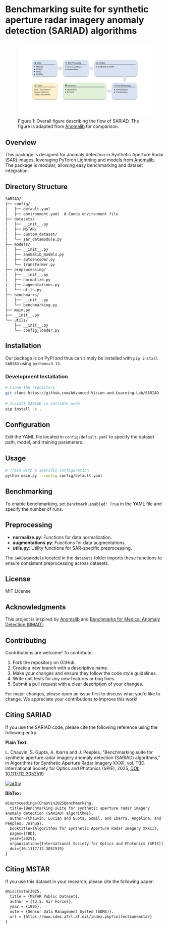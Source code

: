 # Benchmarking suite for synthetic aperture radar imagery anomaly detection (SARIAD) algorithms

<figure>
  <img src="./figs/overall.svg" alt="Overall Figure">
  <figcaption>
      Figure 1: Overall figure describing the flow of SARIAD. The figure is adapted from <a href="https://arxiv.org/abs/2202.08341">Anomalib</a> for comparison.
  </figcaption>
</figure>

## Overview
This package is designed for anomaly detection in Synthetic Aperture Radar (SAR) images, leveraging PyTorch Lightning and models from [Anomalib](https://anomalib.readthedocs.io/). The package is modular, allowing easy benchmarking and dataset integration.

## Directory Structure
```
SARIAD/
├── config/
│   ├── default.yaml
│   ├── environment.yaml  # Conda environment file
├── datasets/
│   ├── __init__.py
│   ├── MSTAR/
│   ├── custom_dataset/
│   └── sar_datamodule.py  
├── models/
│   ├── __init__.py
│   ├── anomalib_models.py
│   ├── autoencoder.py
│   └── transformer.py
├── preprocessing/
│   ├── __init__.py
│   ├── normalize.py
│   ├── augmentations.py
│   └── utils.py
├── benchmarks/
│   ├── __init__.py
│   └── benchmarking.py
├── main.py
├── __init__.py
└── utils/
    ├── __init__.py
    └── config_loader.py
```

## Installation
Our package is on PyPI and thus can simply be installed with `pip install SARIAD` using `python>=3.13`.

### Development Installation
```bash
# Clone the repository
git clone https://github.com/Advanced-Vision-and-Learning-Lab/SARIAD

# Install SARIAD in editable mode
pip install -e .
```

## Configuration
Edit the YAML file located in `config/default.yaml` to specify the dataset path, model, and training parameters.

## Usage
```bash
# Train with a specific configuration
python main.py --config config/default.yaml
```

## Benchmarking
To enable benchmarking, set `benchmark.enabled: True` in the YAML file and specify the number of runs.

## Preprocessing
- **normalize.py**: Functions for data normalization.
- **augmentations.py**: Functions for data augmentations.
- **utils.py**: Utility functions for SAR-specific preprocessing.

The `SARDataModule` located in the `datasets` folder imports these functions to ensure consistent preprocessing across datasets.

## License
MIT License

## Acknowledgments
This project is inspired by [Anomalib](https://anomalib.readthedocs.io/) and [Benchmarks for Medical Anomaly Detection (BMAD)](https://github.com/dorisbao/bmad).

## Contributing
Contributions are welcome! To contribute:
1. Fork the repository on GitHub.
2. Create a new branch with a descriptive name.
3. Make your changes and ensure they follow the code style guidelines.
4. Write unit tests for any new features or bug fixes.
5. Submit a pull request with a clear description of your changes.

For major changes, please open an issue first to discuss what you'd like to change. We appreciate your contributions to improve this work!

## Citing SARIAD

If you use the SARIAD code, please cite the following reference using the following entry.

**Plain Text:**

L. Chauvin, S. Gupta, A. Ibarra and J. Peeples, "Benchmarking suite for synthetic aperture radar imagery anomaly detection (SARIAD) algorithms," in Algorithms for Synthetic Aperture Radar Imagery XXXII, vol. TBD. International Society for Optics and Photonics (SPIE), 2025, [DOI: 10.1117/12.3052519](https://doi.org/10.1117/12.3052519)

[![arXiv](http://img.shields.io/badge/cs.CV-arXiv%3A2504.08115-B31B1B.svg)](https://doi.org/10.48550/arXiv.2504.08115)

**BibTex:**

```
@inproceedings{Chauvin2025Benchmarking,
  title={Benchmarking suite for synthetic aperture radar imagery anomaly detection (SARIAD) algorithms},
  author={Chauvin, Lucian and Gupta, Somil, and Ibarra, Angelina, and Peeples, Joshua},
  booktitle={Algorithms for Synthetic Aperture Radar Imagery XXXII},
  pages={TBD},
  year={2025},
  organization={International Society for Optics and Photonics (SPIE)}
  doi={10.1117/12.3052519}
}
```

## Citing MSTAR
If you use this dataset in your research, please cite the following paper:
```
@misc{mstar2025,
  title = {MSTAR Public Dataset},
  author = {{U.S. Air Force}},
  year = {1995},
  note = {Sensor Data Management System (SDMS)},
  url = {https://www.sdms.afrl.af.mil/index.php?collection=mstar}
}
```
